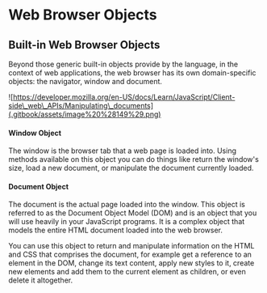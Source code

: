 # Web Browser Objects

## Built-in Web Browser Objects

Beyond those generic built-in objects provide by the language, in the context of web applications, the web browser has its own domain-specific objects: the navigator, window and document. 

![https://developer.mozilla.org/en-US/docs/Learn/JavaScript/Client-side\_web\_APIs/Manipulating\_documents](.gitbook/assets/image%20%28149%29.png)

#### Window Object

The window is the browser tab that a web page is loaded into. Using methods available on this object you can do things like return the window's size, load a new document, or manipulate the document currently loaded.

#### Document Object

The document is the actual page loaded into the window. This object is referred to as the Document Object Model \(DOM\) and is an object that you will use heavily in your JavaScript programs. It is a complex object that models the entire HTML document loaded into the web browser.



You can use this object to return and manipulate information on the HTML and CSS that comprises the document, for example get a reference to an element in the DOM, change its text content, apply new styles to it, create new elements and add them to the current element as children, or even delete it altogether.



